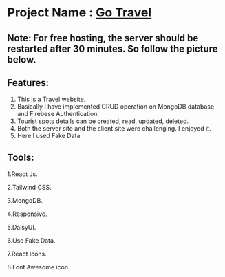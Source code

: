 # Project Name : [Go Travel](https://go-travel-12.web.app/)

## Note: For free hosting, the server should be restarted after 30 minutes. So follow the picture below.

## Features: 
1. This is a Travel website.
2. Basically I have implemented CRUD operation on MongoDB database and Firebese Authentication.
3. Tourist spots details can be created, read, updated, deleted.
4. Both the server site and the client site were challenging. I enjoyed it.
5. Here I used Fake Data.


## Tools: 
1.React Js.

2.Tailwind CSS.

3.MongoDB.

4.Responsive.

5.DaisyUI.

6.Use Fake Data.

7.React Icons.

8.Font Awesome icon.
